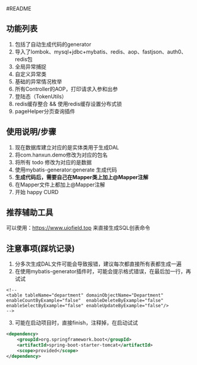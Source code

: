 #README

## 功能列表
1. 包括了自动生成代码的generator
2. 导入了lombok、mysql+jdbc+mybatis、redis、aop、fastjson、auth0、redis包
3. 全局异常捕捉
4. 自定义异常类
5. 基础的异常情况枚举
6. 所有Controller的AOP，打印请求入参和出参 
7. 登陆态（TokenUtils）
8. redis缓存整合 && 使用redis缓存设置分布式锁
9. pageHelper分页查询插件
## 使用说明/步骤
1. 现在数据库建立对应的是实体类用于生成DAL
2. 将com.hanxun.demo修改为对应的包名
3. 将所有 todo 修改为对应的是数据
4. 使用mybatis-generator:generate 生成代码
5. **生成代码后，需要自己在Mapper类上加上@Mapper注解**
6. 在Mapper文件上都加上@Mapper注解
7. 开始 happy CURD
## 推荐辅助工具
可以使用：https://www.uiofield.top  来直接生成SQL创表命令
## 注意事项(踩坑记录)
1. 分多次生成DAL文件可能会导致报错，建议每次都直接所有表都生成一遍
2. 在使用mybatis-generator插件时，可能会提示格式错误，在最后加一行，再试试
```
<!--
<table tableName="department" domainObjectName="Department" enableCountByExample="false"  enableDeleteByExample="false" enableSelectByExample="false" enableUpdateByExample="false"/>
-->
```
3. 可能在启动项目时，直接finish，注释掉，在启动试试
```xml
<dependency>
	<groupId>org.springframework.boot</groupId>
	<artifactId>spring-boot-starter-tomcat</artifactId>
	<scope>provided</scope>
</dependency>
```

